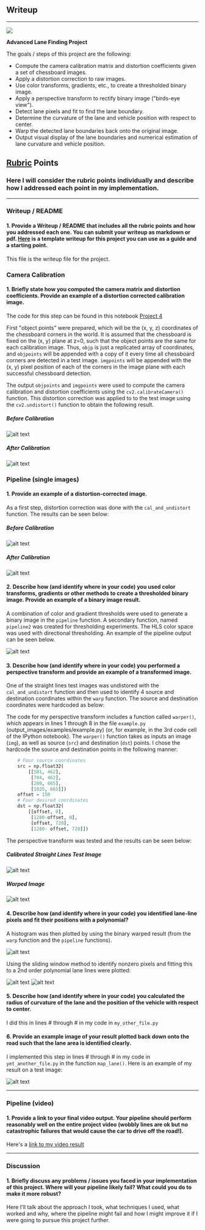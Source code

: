 ## Writeup

---
<img src="https://github.com/BVG85/Project-4-Advanced-Lane-Finding/blob/master/output_images/warped_result.jpg">

**Advanced Lane Finding Project**

The goals / steps of this project are the following:

* Compute the camera calibration matrix and distortion coefficients given a set of chessboard images.
* Apply a distortion correction to raw images.
* Use color transforms, gradients, etc., to create a thresholded binary image.
* Apply a perspective transform to rectify binary image ("birds-eye view").
* Detect lane pixels and fit to find the lane boundary.
* Determine the curvature of the lane and vehicle position with respect to center.
* Warp the detected lane boundaries back onto the original image.
* Output visual display of the lane boundaries and numerical estimation of lane curvature and vehicle position.

[//]: # (Image References)

[image1]: ./camera_cal/calibration1.jpg "Calibration - distorted"
[image2]: ./output_images/undistorted.jpg "Undistorted"
[image3]: ./test_images/test3.jpg
[image4]: ./output_images/calibrated.jpg "Test Image Calibrated"
[image5]: ./output_images/pipeline.jpg "Pipeline Result"
[image6]: ./output_images/calibratedPT.jpg "Calibrated Image for Perpective Transform"
[image7]: ./output_images/warp.jpg "Perspective Transform"
[image8]: ./output_images/histo.jpg "Histogram"
[image9]: ./output_images/swindow.jpg "Sliding Window"
[image10]: ./output_images/fit.jpg "Fitted drawing"
[image11]: ./output_images/histo.jpg "Histogram"
[video1]: ./project_video.mp4 "Video"
[video2]: ./output.mp4 "Video Output"


## [Rubric](https://review.udacity.com/#!/rubrics/571/view) Points

### Here I will consider the rubric points individually and describe how I addressed each point in my implementation.  

---

### Writeup / README

#### 1. Provide a Writeup / README that includes all the rubric points and how you addressed each one.  You can submit your writeup as markdown or pdf.  [Here](https://github.com/udacity/CarND-Advanced-Lane-Lines/blob/master/writeup_template.md) is a template writeup for this project you can use as a guide and a starting point.  

This file is the writeup file for the project.

### Camera Calibration

#### 1. Briefly state how you computed the camera matrix and distortion coefficients. Provide an example of a distortion corrected calibration image.

The code for this step can be found in this notebook [Project 4](https://github.com/BVG85/Project-4-Advanced-Lane-Finding/blob/master/Project%204.ipynb)

First "object points" were prepared, which will be the (x, y, z) coordinates of the chessboard corners in the world. It is assumed that the chessboard is fixed on the (x, y) plane at z=0, such that the object points are the same for each calibration image.  Thus, `objp` is just a replicated array of coordinates, and `objpoints` will be appended with a copy of it every time all chessboard corners are detected in a test image.  `imgpoints` will be appended with the (x, y) pixel position of each of the corners in the image plane with each successful chessboard detection.  

The output `objpoints` and `imgpoints` were used to compute the camera calibration and distortion coefficients using the `cv2.calibrateCamera()` function.  This distortion correction was applied to to the test image using the `cv2.undistort()` function to obtain the following result.

##### Before Calibration
![alt text][image1]

##### After Calibration
![alt text][image2]

### Pipeline (single images)

#### 1. Provide an example of a distortion-corrected image.

As a first step, distortion correction was done with the `cal_and_undistort` function. The results can be seen below:
##### Before Calibration
![alt text][image3]
##### After Calibration
![alt text][image4]

#### 2. Describe how (and identify where in your code) you used color transforms, gradients or other methods to create a thresholded binary image.  Provide an example of a binary image result.

A combination of color and gradient thresholds were used to generate a binary image in the `pipeline` function. A secondary function, named `pipeline2` was created for thresholding experiments.  The HLS color space was used with directional thresholding. An example of the pipeline output can be seen below. 

![alt text][image5]

#### 3. Describe how (and identify where in your code) you performed a perspective transform and provide an example of a transformed image.

One of the straight lines test images was undistored with the `cal_and_undistort` function and then used to identify 4 source and destination coordinates within the `warp` function. The source and destination coordinates were hardcoded as below: 

The code for my perspective transform includes a function called `warper()`, which appears in lines 1 through 8 in the file `example.py` (output_images/examples/example.py) (or, for example, in the 3rd code cell of the IPython notebook).  The `warper()` function takes as inputs an image (`img`), as well as source (`src`) and destination (`dst`) points.  I chose the hardcode the source and destination points in the following manner:

```python
    # Four source coordinates
    src = np.float32(
        [[581, 462],
         [704, 462],
         [280, 665],
         [1025, 665]])
    offset = 150
    # Four desired coordinates
    dst = np.float32(
        [[offset, 0],
         [1280-offset, 0],
         [offset, 720],
         [1280- offset, 720]])
```

The perspective transform was tested and the results can be seen below: 
##### Calibrated Straight Lines Test Image
![alt text][image6]

##### Warped Image
![alt text][image7]

#### 4. Describe how (and identify where in your code) you identified lane-line pixels and fit their positions with a polynomial?

A histogram was then plotted by using the binary warped result (from the `warp` function and the `pipeline` functions). 

![alt text][image8]

Using the sliding window method to identify nonzero pixels and fitting this to a  2nd order polynomial lane lines were plotted:

![alt text][image9]
![alt text][image10]

#### 5. Describe how (and identify where in your code) you calculated the radius of curvature of the lane and the position of the vehicle with respect to center.

I did this in lines # through # in my code in `my_other_file.py`

#### 6. Provide an example image of your result plotted back down onto the road such that the lane area is identified clearly.

I implemented this step in lines # through # in my code in `yet_another_file.py` in the function `map_lane()`.  Here is an example of my result on a test image:

![alt text][image6]

---

### Pipeline (video)

#### 1. Provide a link to your final video output.  Your pipeline should perform reasonably well on the entire project video (wobbly lines are ok but no catastrophic failures that would cause the car to drive off the road!).

Here's a [link to my video result](./project_video.mp4)

---

### Discussion

#### 1. Briefly discuss any problems / issues you faced in your implementation of this project.  Where will your pipeline likely fail?  What could you do to make it more robust?

Here I'll talk about the approach I took, what techniques I used, what worked and why, where the pipeline might fail and how I might improve it if I were going to pursue this project further.  

